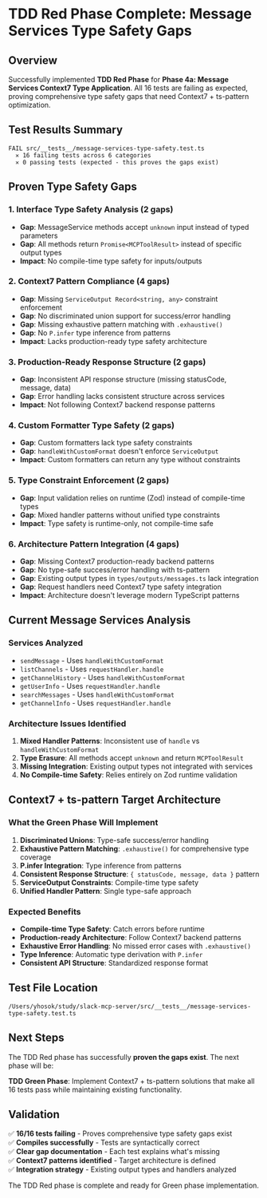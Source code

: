 # TDD Red Phase Complete: Message Services Type Safety Gaps

## Overview

Successfully implemented **TDD Red Phase** for **Phase 4a: Message Services Context7 Type Application**. All 16 tests are failing as expected, proving comprehensive type safety gaps that need Context7 + ts-pattern optimization.

## Test Results Summary

```
FAIL src/__tests__/message-services-type-safety.test.ts
  ✕ 16 failing tests across 6 categories
  ✕ 0 passing tests (expected - this proves the gaps exist)
```

## Proven Type Safety Gaps

### 1. Interface Type Safety Analysis (2 gaps)
- **Gap**: MessageService methods accept `unknown` input instead of typed parameters
- **Gap**: All methods return `Promise<MCPToolResult>` instead of specific output types
- **Impact**: No compile-time type safety for inputs/outputs

### 2. Context7 Pattern Compliance (4 gaps)
- **Gap**: Missing `ServiceOutput Record<string, any>` constraint enforcement
- **Gap**: No discriminated union support for success/error handling
- **Gap**: Missing exhaustive pattern matching with `.exhaustive()`
- **Gap**: No `P.infer` type inference from patterns
- **Impact**: Lacks production-ready type safety architecture

### 3. Production-Ready Response Structure (2 gaps)
- **Gap**: Inconsistent API response structure (missing statusCode, message, data)
- **Gap**: Error handling lacks consistent structure across services
- **Impact**: Not following Context7 backend response patterns

### 4. Custom Formatter Type Safety (2 gaps)
- **Gap**: Custom formatters lack type safety constraints
- **Gap**: `handleWithCustomFormat` doesn't enforce `ServiceOutput`
- **Impact**: Custom formatters can return any type without constraints

### 5. Type Constraint Enforcement (2 gaps)
- **Gap**: Input validation relies on runtime (Zod) instead of compile-time types
- **Gap**: Mixed handler patterns without unified type constraints
- **Impact**: Type safety is runtime-only, not compile-time safe

### 6. Architecture Pattern Integration (4 gaps)
- **Gap**: Missing Context7 production-ready backend patterns
- **Gap**: No type-safe success/error handling with ts-pattern
- **Gap**: Existing output types in `types/outputs/messages.ts` lack integration
- **Gap**: Request handlers need Context7 type safety integration
- **Impact**: Architecture doesn't leverage modern TypeScript patterns

## Current Message Services Analysis

### Services Analyzed
- `sendMessage` - Uses `handleWithCustomFormat`
- `listChannels` - Uses `requestHandler.handle`
- `getChannelHistory` - Uses `handleWithCustomFormat`
- `getUserInfo` - Uses `requestHandler.handle`
- `searchMessages` - Uses `handleWithCustomFormat`
- `getChannelInfo` - Uses `requestHandler.handle`

### Architecture Issues Identified
1. **Mixed Handler Patterns**: Inconsistent use of `handle` vs `handleWithCustomFormat`
2. **Type Erasure**: All methods accept `unknown` and return `MCPToolResult`
3. **Missing Integration**: Existing output types not integrated with services
4. **No Compile-time Safety**: Relies entirely on Zod runtime validation

## Context7 + ts-pattern Target Architecture

### What the Green Phase Will Implement
1. **Discriminated Unions**: Type-safe success/error handling
2. **Exhaustive Pattern Matching**: `.exhaustive()` for comprehensive type coverage
3. **P.infer Integration**: Type inference from patterns
4. **Consistent Response Structure**: `{ statusCode, message, data }` pattern
5. **ServiceOutput Constraints**: Compile-time type safety
6. **Unified Handler Pattern**: Single type-safe approach

### Expected Benefits
- **Compile-time Type Safety**: Catch errors before runtime
- **Production-ready Architecture**: Follow Context7 backend patterns
- **Exhaustive Error Handling**: No missed error cases with `.exhaustive()`
- **Type Inference**: Automatic type derivation with `P.infer`
- **Consistent API Structure**: Standardized response format

## Test File Location

`/Users/yhosok/study/slack-mcp-server/src/__tests__/message-services-type-safety.test.ts`

## Next Steps

The TDD Red phase has successfully **proven the gaps exist**. The next phase will be:

**TDD Green Phase**: Implement Context7 + ts-pattern solutions that make all 16 tests pass while maintaining existing functionality.

## Validation

✅ **16/16 tests failing** - Proves comprehensive type safety gaps exist  
✅ **Compiles successfully** - Tests are syntactically correct  
✅ **Clear gap documentation** - Each test explains what's missing  
✅ **Context7 patterns identified** - Target architecture is defined  
✅ **Integration strategy** - Existing output types and handlers analyzed  

The TDD Red phase is complete and ready for Green phase implementation.